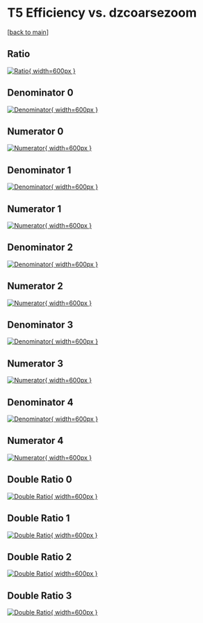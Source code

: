 # T5 Efficiency vs. dzcoarsezoom

[[back to main](./)]



## Ratio

[![Ratio](../mtv/var/T5_xtr_0_1_eff_dzcoarsezoom.png){ width=600px }](../mtv/var/T5_xtr_0_1_eff_dzcoarsezoom.pdf)

## Denominator 0

[![Denominator](../mtv/den/T5_xtr_0_1_eff_dzcoarsezoom_den0.png){ width=600px }](../mtv/den/T5_xtr_0_1_eff_dzcoarsezoom_den0.pdf)

## Numerator 0

[![Numerator](../mtv/num/T5_xtr_0_1_eff_dzcoarsezoom_num0.png){ width=600px }](../mtv/num/T5_xtr_0_1_eff_dzcoarsezoom_num0.pdf)

## Denominator 1

[![Denominator](../mtv/den/T5_xtr_0_1_eff_dzcoarsezoom_den1.png){ width=600px }](../mtv/den/T5_xtr_0_1_eff_dzcoarsezoom_den1.pdf)

## Numerator 1

[![Numerator](../mtv/num/T5_xtr_0_1_eff_dzcoarsezoom_num1.png){ width=600px }](../mtv/num/T5_xtr_0_1_eff_dzcoarsezoom_num1.pdf)

## Denominator 2

[![Denominator](../mtv/den/T5_xtr_0_1_eff_dzcoarsezoom_den2.png){ width=600px }](../mtv/den/T5_xtr_0_1_eff_dzcoarsezoom_den2.pdf)

## Numerator 2

[![Numerator](../mtv/num/T5_xtr_0_1_eff_dzcoarsezoom_num2.png){ width=600px }](../mtv/num/T5_xtr_0_1_eff_dzcoarsezoom_num2.pdf)

## Denominator 3

[![Denominator](../mtv/den/T5_xtr_0_1_eff_dzcoarsezoom_den3.png){ width=600px }](../mtv/den/T5_xtr_0_1_eff_dzcoarsezoom_den3.pdf)

## Numerator 3

[![Numerator](../mtv/num/T5_xtr_0_1_eff_dzcoarsezoom_num3.png){ width=600px }](../mtv/num/T5_xtr_0_1_eff_dzcoarsezoom_num3.pdf)

## Denominator 4

[![Denominator](../mtv/den/T5_xtr_0_1_eff_dzcoarsezoom_den4.png){ width=600px }](../mtv/den/T5_xtr_0_1_eff_dzcoarsezoom_den4.pdf)

## Numerator 4

[![Numerator](../mtv/num/T5_xtr_0_1_eff_dzcoarsezoom_num4.png){ width=600px }](../mtv/num/T5_xtr_0_1_eff_dzcoarsezoom_num4.pdf)

## Double Ratio 0

[![Double Ratio](../mtv/ratio/T5_xtr_0_1_eff_dzcoarsezoom_ratio0.png){ width=600px }](../mtv/ratio/T5_xtr_0_1_eff_dzcoarsezoom_ratio0.pdf)

## Double Ratio 1

[![Double Ratio](../mtv/ratio/T5_xtr_0_1_eff_dzcoarsezoom_ratio1.png){ width=600px }](../mtv/ratio/T5_xtr_0_1_eff_dzcoarsezoom_ratio1.pdf)

## Double Ratio 2

[![Double Ratio](../mtv/ratio/T5_xtr_0_1_eff_dzcoarsezoom_ratio2.png){ width=600px }](../mtv/ratio/T5_xtr_0_1_eff_dzcoarsezoom_ratio2.pdf)

## Double Ratio 3

[![Double Ratio](../mtv/ratio/T5_xtr_0_1_eff_dzcoarsezoom_ratio3.png){ width=600px }](../mtv/ratio/T5_xtr_0_1_eff_dzcoarsezoom_ratio3.pdf)

